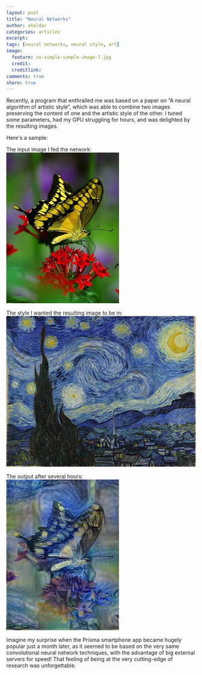 ```yaml
---
layout: post
title: "Neural Networks"
author: ahaldar
categories: articles
excerpt:
tags: [neural networks, neural style, art]
image:
  feature: so-simple-sample-image-7.jpg
  credit:
  creditlink:
comments: true
share: true
---
```


Recently, a program that enthralled me was based on a paper on “A neural algorithm of artistic style”, which was able to combine two images preserving the content of one and the artistic style of the other. I tuned some parameters, had my GPU struggling for hours, and was delighted by the resulting images.

Here's a sample:

The input image I fed the network:
![Image](https://raw.githubusercontent.com/ahaldar/neural-style/master/1-my-content.jpg "Image")

The style I wanted the resulting image to be in:
![Style](https://raw.githubusercontent.com/ahaldar/neural-style/master/1-my-style.jpg "Style")

The output after several hours:
![Output](https://raw.githubusercontent.com/ahaldar/neural-style/master/1-my-output.jpg "Output")

Imagine my surprise when the Prisma smartphone app became hugely popular just a month later, as it seemed to be based on the very same convolutional neural network techniques, with the advantage of big external servers for speed! That feeling of being at the very cutting-edge of research was unforgettable.



